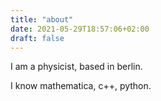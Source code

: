 ```yaml
---
title: "about"
date: 2021-05-29T18:57:06+02:00
draft: false
---
```


I am a physicist, based in berlin. 

I know mathematica, c++, python.